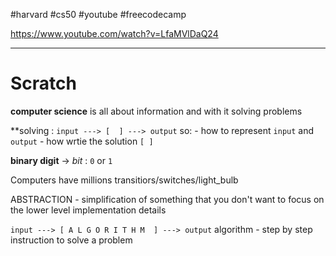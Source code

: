 #harvard #cs50 #youtube #freecodecamp 

https://www.youtube.com/watch?v=LfaMVlDaQ24

----------
# Scratch


**computer science** is all  about information and with it solving problems

**solving :
`input ---> [  ] ---> output`
so:
	- how to represent `input` and `output`
	- how wrtie the solution `[ ]`

**binary digit** -> *bit* : `0` or `1`

Computers have millions transitiors/switches/light_bulb

ABSTRACTION - simplification of something that you don't want to focus on the lower level implementation details 


`input ---> [ A L G O R I T H M  ] ---> output`
algorithm - step by step instruction to solve a problem  
















